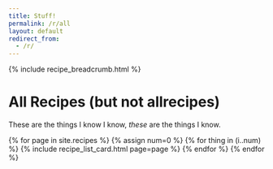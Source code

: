 ```yaml
---
title: Stuff!
permalink: /r/all
layout: default
redirect_from:
  - /r/
---
```

{% include recipe_breadcrumb.html %}

# All Recipes (but not allrecipes)

These are the things I know I know, *these* are the things I know.

<div
  class="columns-1 sm:columns-2 lg:columns-3 xl:columns-4 gap-4"
>
{% for page in site.recipes %}
  {% assign num=0 %}
  {% for thing in (i..num) %}
  {% include recipe_list_card.html page=page %}
  {% endfor %}
{% endfor %}
</div>
